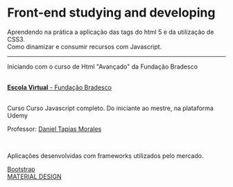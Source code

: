 # Front-end studying and developing
Aprendendo na prática a aplicação das tags do html 5 e da utilização de CSS3. 
<br />
Como dinamizar e consumir recursos com Javascript.
<br />
<hr>
<p>Iniciando com o curso de Html "Avançado" da Fundação Bradesco</p>
<br />
<a href="https://www.ev.org.br/"><strong>Escola Virtual</strong> - Fundação Bradesco</a>
<br />
<br>
<p>Curso Curso Javascript completo. Do iniciante ao mestre, na plataforma Udemy</p>
<p>Professor: <a href="https://www.linkedin.com/in/daniel-tapias-morales-87145621">Daniel Tapias Morales</a></p>
<br />
<p>Aplicações desenvolvidas com frameworks utilizados pelo mercado.</p>
<a href="">Bootstrap</a>
<br />
<a href="https://material.io/develop">MATERIAL DESIGN</a>
<br />
<a href="https://get.foundation/index.html>Foundation</a>
